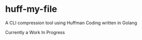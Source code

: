 # huff-my-file
A CLI compression tool using Huffman Coding written in Golang

Currently a Work In Progress
